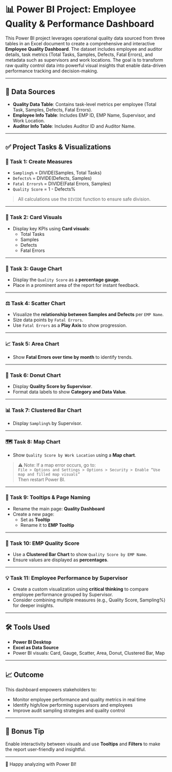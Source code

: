
# 📊 Power BI Project: Employee Quality & Performance Dashboard

This Power BI project leverages operational quality data sourced from three tables in an Excel document to create a comprehensive and interactive **Employee Quality Dashboard**. The dataset includes employee and auditor details, task metrics (Total Tasks, Samples, Defects, Fatal Errors), and metadata such as supervisors and work locations. The goal is to transform raw quality control data into powerful visual insights that enable data-driven performance tracking and decision-making.

---

## 📁 Data Sources

- **Quality Data Table**: Contains task-level metrics per employee (Total Task, Samples, Defects, Fatal Errors).
- **Employee Info Table**: Includes EMP ID, EMP Name, Supervisor, and Work Location.
- **Auditor Info Table**: Includes Auditor ID and Auditor Name.

---

## ✅ Project Tasks & Visualizations

### 🔢 Task 1: Create Measures
- `Sampling%` = DIVIDE(Samples, Total Tasks)
- `Defects%` = DIVIDE(Defects, Samples)
- `Fatal Errors%` = DIVIDE(Fatal Errors, Samples)
- `Quality Score` = 1 - Defects%

> All calculations use the `DIVIDE` function to ensure safe division.

---

### 📇 Task 2: Card Visuals
- Display key KPIs using **Card visuals**:
  - Total Tasks
  - Samples
  - Defects
  - Fatal Errors

---

### 🎯 Task 3: Gauge Chart
- Display the `Quality Score` as a **percentage gauge**.
- Place in a prominent area of the report for instant feedback.

---

### ⚖️ Task 4: Scatter Chart
- Visualize the **relationship between Samples and Defects** per `EMP Name`.
- Size data points by `Fatal Errors`.
- Use `Fatal Errors` as a **Play Axis** to show progression.

---

### 📈 Task 5: Area Chart
- Show **Fatal Errors over time by month** to identify trends.

---

### 🍩 Task 6: Donut Chart
- Display **Quality Score by Supervisor**.
- Format data labels to show **Category and Data Value**.

---

### 📊 Task 7: Clustered Bar Chart
- Display `Sampling%` by Supervisor.

---

### 🗺️ Task 8: Map Chart
- Show `Quality Score by Work Location` using a **Map chart**.

> ⚠️ Note: If a map error occurs, go to:  
`File > Options and Settings > Options > Security > Enable “Use map and filled map visuals”`  
Then restart Power BI.

---

### 🧩 Task 9: Tooltips & Page Naming
- Rename the main page: **Quality Dashboard**
- Create a new page:
  - Set as **Tooltip**
  - Rename it to **EMP Tooltip**

---

### 📌 Task 10: EMP Quality Score
- Use a **Clustered Bar Chart** to show `Quality Score by EMP Name`.
- Ensure values are displayed as **percentages**.

---

### 💡 Task 11: Employee Performance by Supervisor
- Create a custom visualization using **critical thinking** to compare employee performance grouped by Supervisor.
- Consider combining multiple measures (e.g., Quality Score, Sampling%) for deeper insights.

---

## 🛠️ Tools Used

- **Power BI Desktop**
- **Excel as Data Source**
- Power BI visuals: Card, Gauge, Scatter, Area, Donut, Clustered Bar, Map

---

## 📈 Outcome

This dashboard empowers stakeholders to:
- Monitor employee performance and quality metrics in real time
- Identify high/low performing supervisors and employees
- Improve audit sampling strategies and quality control

---

## 🧠 Bonus Tip
Enable interactivity between visuals and use **Tooltips** and **Filters** to make the report user-friendly and insightful.

---

🚀 Happy analyzing with Power BI!
